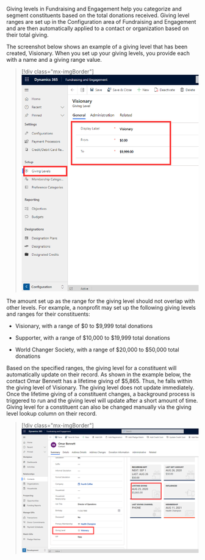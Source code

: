 Giving levels in Fundraising and Engagement help you categorize and segment constituents based on the total donations received. Giving level ranges are set up in the Configuration area of Fundraising and Engagement and are then automatically applied to a contact or organization based on their total giving.

The screenshot below shows an example of a giving level that has been created, Visionary. When you set up your giving levels, you provide each with a name and a giving range value.

> [!div class="mx-imgBorder"]
> [![Screenshot shows an example of a giving level that has been created, Visionary.](../media/1-visionary-giving-level.png)](../media/1-visionary-giving-level.png#lightbox)

The amount set up as the range for the giving level should not overlap with other levels. For example, a nonprofit may set up the following giving levels and ranges for their constituents:

- Visionary, with a range of \$0 to \$9,999 total donations

- Supporter, with a range of \$10,000 to \$19,999 total donations

- World Changer Society, with a range of \$20,000 to \$50,000 total donations

Based on the specified ranges, the giving level for a constituent will automatically update on their record. As shown in the example below, the contact Omar Bennett has a lifetime giving of \$5,865. Thus, he falls within the giving level of Visionary. The giving level does not update immediately. Once the lifetime giving of a constituent changes, a background process is triggered to run and the giving level will update after a short amount of time. Giving level for a constituent can also be changed manually via the giving level lookup column on their record.

> [!div class="mx-imgBorder"]
> [![Screenshot showing the Lifetime Giving level highlighted on the summary page.](../media/2-lifetime-giving.png)](../media/2-lifetime-giving.png#lightbox)
